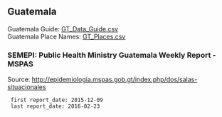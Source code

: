 ## Guatemala  
  
Guatemala Guide: [GT_Data_Guide.csv](GT_Data_Guide.csv)  
Guatemala Place Names: [GT_Places.csv](GT_Places.csv)  
    
### SEMEPI: Public Health Ministry Guatemala Weekly Report - MSPAS  
  
Source: <http://epidemiologia.mspas.gob.gt/index.php/dos/salas-situacionales>  

     first report_date: 2015-12-09  
     last report_date: 2016-02-23
